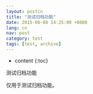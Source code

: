 ```yaml
---
layout: postcn
title: "测试归档功能"
date: 2015-06-08 14:25:00 +0800
lang: cn
nav: post
category: test
tags: [test, archive]
---
```


* content
{:toc}

测试归档功能
<!-- more -->
<p>仅用于测试归档功能。</p>
